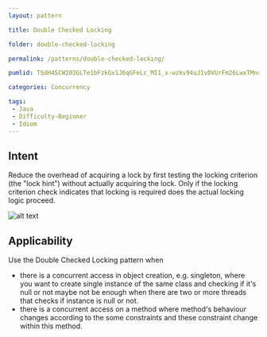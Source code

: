```yaml
---
layout: pattern

title: Double Checked Locking

folder: double-checked-locking

permalink: /patterns/double-checked-locking/

pumlid: TSdH4SCW203GLTe1bFzkGv1J6qGFeLc_MI1_x-wzkv94uJ1vDVUrFm26LwxTMnonsMYgitgcEQ1BNEXeyCKVfiAxLqqBtTbqmy1z0ygCGpXHOpgv99bqTgt0JW-LmqPUCUGF

categories: Concurrency

tags:
 - Java
 - Difficulty-Beginner
 - Idiom
---
```


## Intent
Reduce the overhead of acquiring a lock by first testing the
locking criterion (the "lock hint") without actually acquiring the lock. Only
if the locking criterion check indicates that locking is required does the
actual locking logic proceed.

![alt text](./etc/double_checked_locking_1.png "Double Checked Locking")

## Applicability
Use the Double Checked Locking pattern when

* there is a concurrent access in object creation, e.g. singleton, where you want to create single instance of the same class and checking if it's null or not maybe not be enough when there are two or more threads that checks if instance is null or not.
* there is a concurrent access on a method where method's behaviour changes according to the some constraints and these constraint change within this method.
